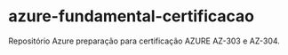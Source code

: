 # azure-fundamental-certificacao
Repositório Azure preparação para certificação AZURE AZ-303 e AZ-304.
